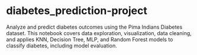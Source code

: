 # diabetes_prediction-project
Analyze and predict diabetes outcomes using the Pima Indians Diabetes dataset. This notebook covers data exploration, visualization, data cleaning, and applies KNN, Decision Tree, MLP, and Random Forest models to classify diabetes, including model evaluation.
